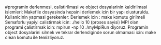  
#programin derlenmesi, calistirilmasi ve object dosyalarinin kaldirilmasi islemleri:
	Makefile dosyasinda hepsini derlemek icin bir yapı olusturuldu.
	Kullanicinin yapmasi gerekenler:
		Derlemek icin : make komutu girilmeli
		Semaforlu yapiyi calistirmak icin: ./hello 10 (proses sayisi)
		MPI olan programi çalistirmak icin: mpirun -np 10 ./myMpiRun diyoruz.
		Programin object dosyalarini silmek ve tekrar derlendiginde sorun olmamasi icin: make clean komutu ile temizliyoruz.
